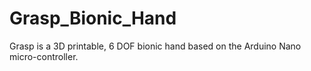 # Grasp_Bionic_Hand
Grasp is a 3D printable, 6 DOF bionic hand based on the Arduino Nano micro-controller.
